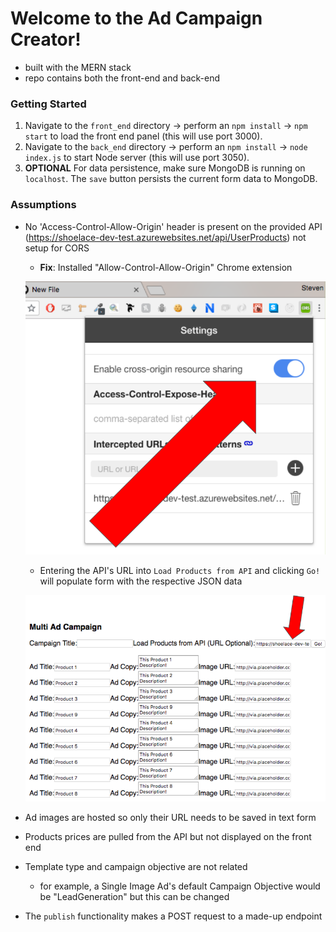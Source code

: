 # Welcome to the Ad Campaign Creator!

- built with the MERN stack 
- repo contains both the front-end and back-end

### Getting Started

1) Navigate to the `front_end` directory -> perform an `npm install` -> `npm start` to load the front end panel (this will use port 3000).
2) Navigate to the `back_end` directory -> perform an `npm install` -> `node index.js` to start Node server (this will use port 3050).
3) **OPTIONAL** For data persistence, make sure MongoDB is running on `localhost`. The `save` button persists the current form data to MongoDB.

### Assumptions
- No 'Access-Control-Allow-Origin' header is present on the provided API (https://shoelace-dev-test.azurewebsites.net/api/UserProducts) not setup for CORS
  - **Fix**: Installed "Allow-Control-Allow-Origin" Chrome extension
  
  ![CORS extension](images/chrome_extension.png)
  
  - Entering the API's URL into `Load Products from API` and clicking `Go!` will populate form with the respective JSON data
  
  ![Pulling from API](images/api_pull.png)
  
- Ad images are hosted so only their URL needs to be saved in text form
- Products prices are pulled from the API but not displayed on the front end
- Template type and campaign objective are not related
  - for example, a Single Image Ad's default Campaign Objective would be "LeadGeneration" but this can be changed
- The `publish` functionality makes a POST request to a made-up endpoint

